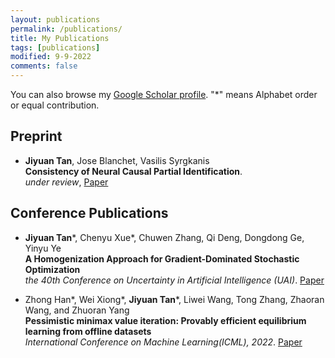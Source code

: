 ```yaml
---
layout: publications
permalink: /publications/
title: My Publications
tags: [publications]
modified: 9-9-2022
comments: false
---
```


You can also browse my <a href="https://scholar.google.com/citations?user=nXyv100AAAAJ&hl=en&oi=ao" target="_blank">Google Scholar profile</a>. "*" means Alphabet order or equal contribution.

## Preprint
- **Jiyuan Tan**, Jose Blanchet, Vasilis Syrgkanis \
**Consistency of Neural Causal Partial Identification**.\
*under review*, [Paper](https://arxiv.org/abs/2405.15673)

## Conference Publications
- **Jiyuan Tan**\*, Chenyu Xue\*, Chuwen Zhang, Qi Deng, Dongdong Ge, Yinyu Ye\
**A Homogenization Approach for Gradient-Dominated Stochastic Optimization**\
*the 40th Conference on Uncertainty in Artificial Intelligence (UAI)*. [Paper](https://arxiv.org/abs/2308.10630)


- Zhong Han\*, Wei Xiong\*, **Jiyuan Tan**\*, Liwei Wang, Tong Zhang, Zhaoran Wang, and Zhuoran Yang\
**Pessimistic minimax value iteration: Provably efficient equilibrium learning from offline datasets**\
*International Conference on Machine Learning(ICML), 2022*.
[Paper](https://arxiv.org/abs/2202.07511)